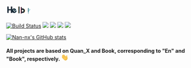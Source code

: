 ## <img src="hello.gif" width="65px">  
[![Build Status](https://github.com/Nan-nx/En/actions/workflows/build.yml/badge.svg)](https://github.com/Nan-nx/En)
<a href="https://github.com/Nan-nx/Book"><img src='https://img.shields.io/badge/Book-v3.0-purple'/></a>
<a href="https://github.com/Nan-nx/En"><img src='https://img.shields.io/badge/Quan_X-v2.0-red'/></a>
<a href="https://www.v2rayfree.eu.org/post/free-v2ray"><img src='https://img.shields.io/badge/Proxy-v2.0-green'/></a>
<a href="https://t.me/Nan_nx"><img src='https://img.shields.io/badge/By-Nan--nx-blue'/></a>

[![Nan-nx's GitHub stats](https://github-readme-stats.vercel.app/api?username=Nan-nx&show_icons=true&count_private=true&theme=vue)](https://github.com/Nan-nx)
####  All projects are based on Quan_X and Book, corresponding to "En" and "Book", respectively. <img src="Hi.gif" width="20px">
